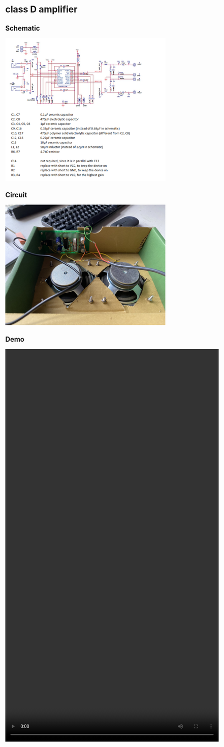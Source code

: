 # class D amplifier

## Schematic
![](circuit_schematic.png)

## Circuit
![](classDamp.jpg)

## Demo
<video width="672" height="1232" controls>
  <source src="classDamp_demo.mp4" type="video/mp4">
  Your browser does not support the video tag.
</video>


